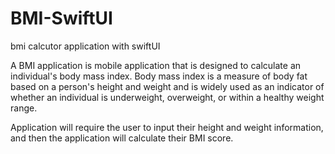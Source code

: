 # BMI-SwiftUI
bmi calcutor application with swiftUI


A BMI application is mobile application that is designed to calculate an individual's body mass index. Body mass index is a measure of body fat based on a person's height and weight and is widely used as an indicator of whether an individual is underweight, overweight, or within a healthy weight range.



Application will require the user to input their height and weight information, and then the application will calculate their BMI score. 
